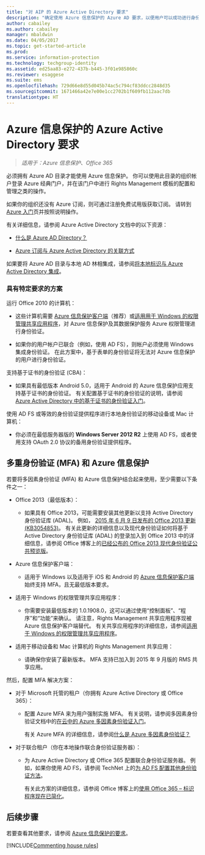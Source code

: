 ```yaml
---
title: "对 AIP 的 Azure Active Directory 要求"
description: "确定使用 Azure 信息保护的 Azure AD 要求，以便用户可以成功进行身份验证。"
author: cabailey
ms.author: cabailey
manager: mbaldwin
ms.date: 04/05/2017
ms.topic: get-started-article
ms.prod: 
ms.service: information-protection
ms.technology: techgroup-identity
ms.assetid: ed25aa83-e272-437b-b445-3f01e985860c
ms.reviewer: esaggese
ms.suite: ems
ms.openlocfilehash: 729d66e8d55d045b74ac5c794cf83ddcc2848d35
ms.sourcegitcommit: 1671466a42e7e00e1cc2702b1f609fb112aac7db
translationtype: HT
---
```

# <a name="azure-active-directory-requirements-for-azure-information-protection"></a>Azure 信息保护的 Azure Active Directory 要求

>*适用于：Azure 信息保护、Office 365*

必须拥有 Azure AD 目录才能使用 Azure 信息保护。 你可以使用此目录的组织帐户登录 Azure 经典门户，并在该门户中进行 Rights Management 模板的配置和管理之类的操作。

如果你的组织还没有 Azure 订阅，则可通过注册免费试用版获取订阅。 请转到 [Azure 入门](https://account.windowsazure.com/organization)页并按照说明操作。

有关详细信息，请参阅 Azure Active Directory 文档中的以下资源：

-   [什么是 Azure AD Directory？](/active-directory/active-directory-whatis)

-   [Azure 订阅与 Azure Active Directory 的关联方式](/active-directory/active-directory-how-subscriptions-associated-directory)

如果要将 Azure AD 目录与本地 AD 林相集成，请参阅[将本地标识与 Azure Active Directory 集成](/active-directory/active-directory-aadconnect)。

### <a name="scenarios-that-have-specific-requirements"></a>具有特定要求的方案 

运行 Office 2010 的计算机： 

- 这些计算机需要 [Azure 信息保护客户端](../rms-client/aip-client.md)（推荐）或[适用用于 Windows 的权限管理共享应用程序](../rms-client/sharing-app-windows.md)，对 Azure 信息保护及其数据保护服务 Azure 权限管理进行身份验证。

- 如果你的用户帐户已联合（例如，使用 AD FS），则帐户必须使用 Windows 集成身份验证。 在此方案中，基于表单的身份验证将无法对 Azure 信息保护的用户进行身份验证。

支持基于证书的身份验证 (CBA)：

- 如果具有最低版本 Android 5.0，适用于 Android 的 Azure 信息保护应用支持基于证书的身份验证。 有关配置基于证书的身份验证的说明，请参阅 [Azure Active Directory 中的基于证书的身份验证入门](/active-directory/active-directory-certificate-based-authentication-get-started)。

使用 AD FS 或等效的身份验证提供程序进行本地身份验证的移动设备或 Mac 计算机：

- 你必须在最低服务器版的 **Windows Server 2012 R2** 上使用 AD FS，或者使用支持 OAuth 2.0 协议的备用身份验证提供程序。

## <a name="multi-factor-authentication-mfa-and-azure-information-protection"></a>多重身份验证 (MFA) 和 Azure 信息保护
若要将多因素身份验证 (MFA) 和 Azure 信息保护结合起来使用，至少需要以下条件之一：

-   Office 2013（最低版本）：

    -   如果具有 Office 2013，可能需要安装其他更新以支持 Active Directory 身份验证库 (ADAL)。 例如， [2015 年 6 月 9 日发布的 Office 2013 更新 (KB3054853)](https://support.microsoft.com/kb/3054853)。 有关此更新的详细信息以及现代身份验证如何将基于 Active Directory 身份验证库 (ADAL) 的登录加入到 Office 2013 中的详细信息，请参阅 Office 博客上的[已经公布的 Office 2013 现代身份验证公共预览版](https://blogs.office.com/2015/03/23/office-2013-modern-authentication-public-preview-announced/)。

- Azure 信息保护客户端：

    - 适用于 Windows 以及适用于 iOS 和 Android 的 [Azure 信息保护客户端](../rms-client/aip-client.md)始终支持 MFA，且无最低版本要求。 

-   适用于 Windows 的权限管理共享应用程序：

    -   你需要安装最低版本的 1.0.1908.0，这可以通过使用“控制面板”、“程序”和“功能”来确认。 请注意，Rights Management 共享应用程序现被 Azure 信息保护客户端替代。 有关共享应用程序的详细信息，请参阅[适用于 Windows 的权限管理共享应用程序](../rms-client/sharing-app-windows.md)。

-   适用于移动设备和 Mac 计算机的 Rights Management 共享应用：

    -   请确保你安装了最新版本。 MFA 支持已加入到 2015 年 9 月版的 RMS 共享应用。

然后，配置 MFA 解决方案：

-   对于 Microsoft 托管的租户（你拥有 Azure Active Directory 或 Office 365）：

    -   配置 Azure MFA 来为用户强制实施 MFA。 有关说明，请参阅多因素身份验证文档中的[在云中的 Azure 多因素身份验证入门](/multi-factor-authentication/multi-factor-authentication-get-started-cloud)。

        有关 Azure MFA 的详细信息，请参阅[什么是 Azure 多因素身份验证？](/multi-factor-authentication/multi-factor-authentication)

-   对于联合租户（你在本地操作联合身份验证服务器）：

    -   为 Azure Active Directory 或 Office 365 配置联合身份验证服务器。 例如，如果你使用 AD FS，请参阅 TechNet 上的[为 AD FS 配置其他身份验证方法](https://technet.microsoft.com/library/dn758113.aspx)。

        有关此方案的详细信息，请参阅 Office 博客上的[使用 Office 365 – 标识程序现在已简化](https://blogs.office.com/2014/01/30/the-works-with-office-365-identity-program-now-streamlined/)。

## <a name="next-steps"></a>后续步骤
若要查看其他要求，请参阅 [Azure 信息保护的要求](requirements-azure-rms.md)。

[!INCLUDE[Commenting house rules](../includes/houserules.md)]
